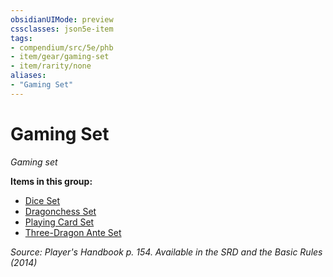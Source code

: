 ```yaml
---
obsidianUIMode: preview
cssclasses: json5e-item
tags:
- compendium/src/5e/phb
- item/gear/gaming-set
- item/rarity/none
aliases: 
- "Gaming Set"
---
```

# Gaming Set
*Gaming set*  


**Items in this group:**

- [Dice Set](2-Mechanics/CLI/items/dice-set.md)
- [Dragonchess Set](2-Mechanics/CLI/items/dragonchess-set.md)
- [Playing Card Set](2-Mechanics/CLI/items/playing-card-set.md)
- [Three-Dragon Ante Set](2-Mechanics/CLI/items/three-dragon-ante-set.md)

*Source: Player's Handbook p. 154. Available in the <span title='Systems Reference Document (5.1)'>SRD</span> and the Basic Rules (2014)*